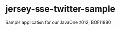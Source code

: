 jersey-sse-twitter-sample
=========================

Sample application for our JavaOne 2012, BOF11880